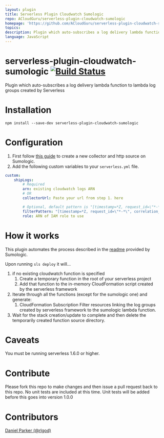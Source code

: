 ```yaml
---
layout: plugin
title: Serverless Plugin Cloudwatch Sumologic
repo: ACloudGuru/serverless-plugin-cloudwatch-sumologic
homepage: 'https://github.com/ACloudGuru/serverless-plugin-cloudwatch-sumologic'
topics: 
description: Plugin which auto-subscribes a log delivery lambda function to lambda log groups created by serverless
language: JavaScript
---
```



# serverless-plugin-cloudwatch-sumologic [![Build Status](https://travis-ci.org/ACloudGuru/serverless-plugin-cloudwatch-sumologic.svg?branch=master)](https://travis-ci.org/ACloudGuru/serverless-plugin-cloudwatch-sumologic)
Plugin which auto-subscribes a log delivery lambda function to lambda log groups created by Serverless

# Installation
`npm install --save-dev serverless-plugin-cloudwatch-sumologic`

# Configuration
1. First follow [this guide](https://help.sumologic.com/Send_Data/Sources/HTTP_Source) to create a new collector and http source on Sumologic.
2. Add the following custom variables to your `serverless.yml` file.

```yaml
custom:
    shipLogs:
        # Required
        arn: existing cloudwatch logs ARN
        # OR
        collectorUrl: Paste your url from step 1. here

        # Optional, default pattern is "[timestamp=*Z, request_id=\"*-*\", event]"
        filterPattern: "[timestamp=*Z, request_id=\"*-*\", correlation_id=\"*-*\", event]"
        role: ARN of IAM role to use
```

# How it works
This plugin automates the process described in the [readme](https://github.com/SumoLogic/sumologic-aws-lambda/tree/master/cloudwatchlogs/README.md) provided by Sumologic.

Upon running `sls deploy` it will...

1. if no existing cloudwatch function is specified
    1. Create a temporary function in the root of your serverless project
    2. Add that function to the in-memory CloudFormation script created by the serverless framework
3. Iterate through all the functions (except for the sumologic one) and generate:
    1. CloudFormation Subscription Filter resources linking the log groups created by serverless framework to the sumologic lambda function.
4. Wait for the stack creation/update to complete and then delete the temporarily created function source directory.

# Caveats
You must be running serverless 1.6.0 or higher.

# Contribute
Please fork this repo to make changes and then issue a pull request back to this repo.
No unit tests are included at this time. Unit tests will be added before this goes into version 1.0.0

# Contributors
[Daniel Parker (@rlgod)](https://github.com/rlgod)
